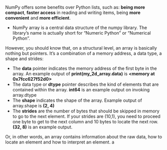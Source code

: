

NumPy offers some benefits over Python lists, such as: **being more compact**, **faster access** in reading and writing items, being **more convenient** and **more efficient**.

* NumPy array is a central data structure of the numpy library. The library’s name is actually short for “Numeric Python” or “Numerical Python”.

However, you should know that, on a structural level, an array is basically nothing but pointers. It’s a combination of a memory address, a data type, a shape and strides:
* The **data** pointer indicates the memory address of the first byte in the array. An example output of **print(my_2d_array.data)** is **<memory at 0x7fcc627f52d0>**
* The data type or **dtype** pointer describes the kind of elements that are contained within the array. **int64** is an example output on invoking array.dtype
* The **shape** indicates the shape of the array. Example output of array.shape is **(2, 4)**
* The **strides** are the number of bytes that should be skipped in memory to go to the next element. If your strides are (10,1), you need to proceed one byte to get to the next column and 10 bytes to locate the next row. **(32, 8)** is an example output.

Or, in other words, an array contains information about the raw data, how to locate an element and how to interpret an element.
a
